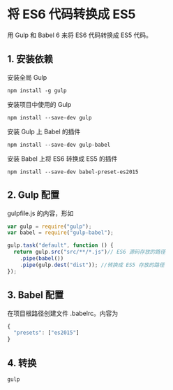 # 将 ES6 代码转换成 ES5

用 Gulp 和 Babel 6 来将 ES6 代码转换成 ES5 代码。

## 1\. 安装依赖

安装全局 Gulp

```shell
npm install -g gulp
```

安装项目中使用的 Gulp

```shell
npm install --save-dev gulp
```

安装 Gulp 上 Babel 的插件

```shell
npm install --save-dev gulp-babel
```

安装 Babel 上将 ES6 转换成 ES5 的插件

```shell
npm install --save-dev babel-preset-es2015
```

## 2\. Gulp 配置

gulpfile.js 的内容，形如

```javascript
var gulp = require("gulp");
var babel = require("gulp-babel");

gulp.task("default", function () {
  return gulp.src("src/**/*.js")// ES6 源码存放的路径
    .pipe(babel())
    .pipe(gulp.dest("dist")); //转换成 ES5 存放的路径
});
```

## 3\. Babel 配置

在项目根路径创建文件 .babelrc。内容为

```javascript
{
  "presets": ["es2015"]
}
```

## 4\. 转换

```shell
gulp
```
